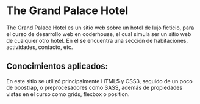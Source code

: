 
# The Grand Palace Hotel

The Grand Palace Hotel es un sitio web sobre un hotel de lujo ficticio, para el curso de desarrollo web en coderhouse, el cual simula ser un sitio web de cualquier otro hotel. En él se encuentra una sección de habitaciones, actividades, contacto, etc.

## Conocimientos aplicados:

En este sitio se utilizó principalmente HTML5 y CSS3, seguido de un poco de boostrap, o preprocesadores como SASS, además de propiedades vistas en el curso como grids, flexbox o position.
